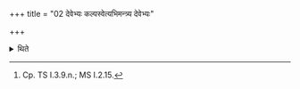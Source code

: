 +++
title = "02 देवेभ्यः कल्पस्वेत्यभिमन्त्र्य देवेभ्यः"

+++

<details><summary>थिते</summary>

2. Having addressed the omentum with devebhyaḥ kalpasva,[^1] having sprinkled water on it with devebhyaḥ Śundhasva,[^2] having wiped over the omentum by means of the knife with devebhyaḥ śumbhasva[^3], he cuts it on all sides with acchinno rāyaḥ suvīra indrāgnibhyāṁ tvā juṣṭamutkr̥ntāmi.[^4]  


[^1-3]: MS I.2.15., KS XXVI.6.  

[^4]: Cp. TS I.3.9.n.; MS I.2.15.
</details>
